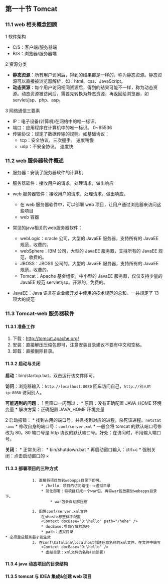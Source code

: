 ## 第一十节 Tomcat

### 11.1 web 相关概念回顾

1 软件架构
* C/S：客户端/服务器端
* B/S：浏览器/服务器端
	
2 资源分类
* **静态资源**：所有用户访问后，得到的结果都是一样的，称为静态资源。静态资源可以直接被浏览器解析，如：html、css、JavaScript。
* **动态资源**：每个用户访问相同资源后，得到的结果可能不一样，称为动态资源。动态资源被访问后，需要先转换为静态资源，再返回给浏览器，如 servlet/jsp、php、asp。

3 网络通信三要素
* IP：电子设备(计算机)在网络中的唯一标识。
* 端口：应用程序在计算机中的唯一标识。 0~65536
* 传输协议：规定了数据传输的规则。如基础协议：
   * tcp：安全协议，三次握手。 速度稍慢
   * udp：不安全协议。 速度快

### 11.2 web 服务器软件概述

* 服务器：安装了服务器软件的计算机
* 服务器软件：接收用户的请求，处理请求，做出响应
* web 服务器软件：接收用户的请求，处理请求，做出响应。
	* 在 web 服务器软件中，可以部署 web 项目，让用户通过浏览器来访问这些项目
	* web 容器

* 常见的java相关的web服务器软件：
	* webLogic：oracle 公司，大型的 JavaEE 服务器，支持所有的 JavaEE 规范，收费的。
	* webSphere：IBM 公司，大型的 JavaEE 服务器，支持所有的 JavaEE 规范，收费的。
	* JBOSS：JBOSS 公司的，大型的 JavaEE 服务器，支持所有的 JavaEE 规范，收费的。
	* Tomcat：Apache 基金组织，中小型的 JavaEE 服务器，仅仅支持少量的 JavaEE 规范 servlet/jsp。开源的，免费的。

* JavaEE：Java 语言在企业级开发中使用的技术规范的总和，一共规定了 13 项大的规范
	
### 11.3 Tomcat-web 服务器软件

#### 11.3.1 准备工作

1. 下载：http://tomcat.apache.org/
2. 安装：直接解压压缩包即可，注意安装目录建议不要有中文和空格。
3. 卸载：直接删除目录。

#### 11.3.2 启动与关闭

**启动**：bin/startup.bat，双击运行该文件即可。

**访问**：浏览器输入：`http://localhost:8080` 回车访问自己，`http://别人的ip:8080` 访问别人。
			
**可能遇到的问题**：
1 黑窗口一闪而过：
	* 原因：没有正确配置 JAVA_HOME 环境变量
	* 解决方案：正确配置 JAVA_HOME 环境变量
		
2 启动报错：
	* 找到占用的端口号，并且找到对应的进程，杀死该进程。`netstat -ano`
	* 修改自身的端口号：`conf/server.xml`
	* 一般会将 tomcat 的默认端口号修改为 80。80 端口号是 http 协议的默认端口号。好处：在访问时，不用输入端口号。

**关闭**：
	* 正常关闭：
		* bin/shutdown.bat
		* 再启动窗口输入：ctrl+c
	* 强制关闭：点击启动窗口的 ×

#### 11.3.3 部署项目的三种方式
				1. 直接将项目放到webapps目录下即可。
					* /hello：项目的访问路径-->虚拟目录
					* 简化部署：将项目打成一个war包，再将war包放置到webapps目录下。
						* war包会自动解压缩
	
				2. 配置conf/server.xml文件
					在<Host>标签体中配置
					<Context docBase="D:\hello" path="/hehe" />
					* docBase:项目存放的路径
					* path：虚拟目录
	* 必须重启服务器才能生效
				3. 在conf\Catalina\localhost创建任意名称的xml文件。在文件中编写
					<Context docBase="D:\hello" />
					* 虚拟目录：xml文件的名称(热部署)


#### 11.3.4 java 动态项目的目录结构



#### 11.3.5 tomcat 与 IDEA 集成&创建 web 项目 



